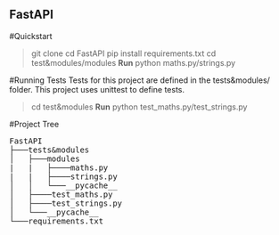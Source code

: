 ## FastAPI
#Quickstart
>git clone 
cd FastAPI
pip install requirements.txt
cd test&modules/modules
**Run** python maths.py/strings.py

#Running Tests
Tests for this project are defined in the tests&modules/ folder.
This project uses unittest to define tests. 
>cd test&modules
**Run** python test_maths.py/test_strings.py

#Project Tree
<pre>
FastAPI
├───tests&modules
│   ├───modules
|   |   ├────maths.py
|   |   ├────strings.py
│   │   └───__pycache__
│   ├────test_maths.py
│   ├────test_strings.py
│   └───__pycache__
└───requirements.txt
</pre>
